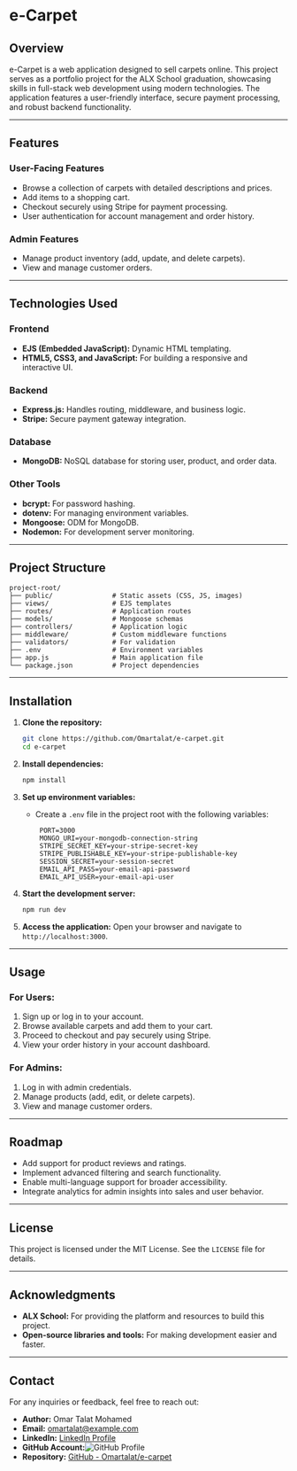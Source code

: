 # e-Carpet

## Overview

e-Carpet is a web application designed to sell carpets online. This project serves as a portfolio project for the ALX School graduation, showcasing skills in full-stack web development using modern technologies. The application features a user-friendly interface, secure payment processing, and robust backend functionality.

---

## Features

### **User-Facing Features**
- Browse a collection of carpets with detailed descriptions and prices.
- Add items to a shopping cart.
- Checkout securely using Stripe for payment processing.
- User authentication for account management and order history.

### **Admin Features**
- Manage product inventory (add, update, and delete carpets).
- View and manage customer orders.

---

## Technologies Used

### **Frontend**
- **EJS (Embedded JavaScript):** Dynamic HTML templating.
- **HTML5, CSS3, and JavaScript:** For building a responsive and interactive UI.

### **Backend**
- **Express.js:** Handles routing, middleware, and business logic.
- **Stripe:** Secure payment gateway integration.

### **Database**
- **MongoDB:** NoSQL database for storing user, product, and order data.

### **Other Tools**
- **bcrypt:** For password hashing.
- **dotenv:** For managing environment variables.
- **Mongoose:** ODM for MongoDB.
- **Nodemon:** For development server monitoring.

---

## Project Structure

```
project-root/
├── public/               # Static assets (CSS, JS, images)
├── views/                # EJS templates
├── routes/               # Application routes
├── models/               # Mongoose schemas
├── controllers/          # Application logic
├── middleware/           # Custom middleware functions
├── validators/           # For validation
├── .env                  # Environment variables
├── app.js                # Main application file
└── package.json          # Project dependencies
```

---

## Installation

1. **Clone the repository:**
   ```bash
   git clone https://github.com/Omartalat/e-carpet.git
   cd e-carpet
   ```

2. **Install dependencies:**
   ```bash
   npm install
   ```

3. **Set up environment variables:**
   - Create a `.env` file in the project root with the following variables:
     ```env
      PORT=3000
      MONGO_URI=your-mongodb-connection-string
      STRIPE_SECRET_KEY=your-stripe-secret-key
      STRIPE_PUBLISHABLE_KEY=your-stripe-publishable-key
      SESSION_SECRET=your-session-secret
      EMAIL_API_PASS=your-email-api-password
      EMAIL_API_USER=your-email-api-user
     ```

4. **Start the development server:**
   ```bash
   npm run dev
   ```

5. **Access the application:**
   Open your browser and navigate to `http://localhost:3000`.

---

## Usage

### **For Users:**
1. Sign up or log in to your account.
2. Browse available carpets and add them to your cart.
3. Proceed to checkout and pay securely using Stripe.
4. View your order history in your account dashboard.

### **For Admins:**
1. Log in with admin credentials.
2. Manage products (add, edit, or delete carpets).
3. View and manage customer orders.

---

## Roadmap

- Add support for product reviews and ratings.
- Implement advanced filtering and search functionality.
- Enable multi-language support for broader accessibility.
- Integrate analytics for admin insights into sales and user behavior.

---

## License
This project is licensed under the MIT License. See the `LICENSE` file for details.

---

## Acknowledgments
- **ALX School:** For providing the platform and resources to build this project.
- **Open-source libraries and tools:** For making development easier and faster.

---

## Contact
For any inquiries or feedback, feel free to reach out:
- **Author:** Omar Talat Mohamed
- **Email:** omartalat@example.com
- **LinkedIn:** [LinkedIn Profile](https://linkedin.com/in/dr-omartalat)
- **GitHub Account:**![GitHub Profile](https://github.com/Omartalat/)
- **Repository:** [GitHub - Omartalat/e-carpet](https://github.com/Omartalat/e-carpet)

